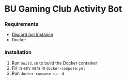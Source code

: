 # BU Gaming Club Activity Bot

### Requirements
- [Discord bot instance](https://discord.com/developers/applications)
- Docker

### Installation
1. Run `build.sh` to build the Docker container
2. Fill in env vars in `docker-compose.yml`
3. Run `docker-compose up -d`